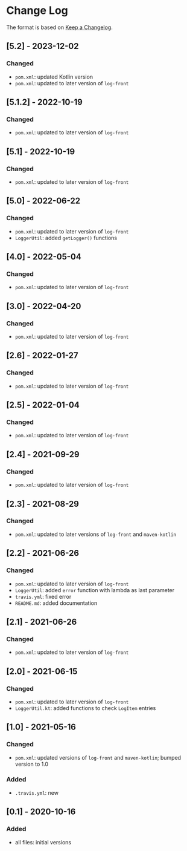 # Change Log

The format is based on [Keep a Changelog](http://keepachangelog.com/).

## [5.2] - 2023-12-02
### Changed
- `pom.xml`: updated Kotlin version
- `pom.xml`: updated to later version of `log-front`

## [5.1.2] - 2022-10-19
### Changed
- `pom.xml`: updated to later version of `log-front`

## [5.1] - 2022-10-19
### Changed
- `pom.xml`: updated to later version of `log-front`

## [5.0] - 2022-06-22
### Changed
- `pom.xml`: updated to later version of `log-front`
- `LoggerUtil`: added `getLogger()` functions

## [4.0] - 2022-05-04
### Changed
- `pom.xml`: updated to later version of `log-front`

## [3.0] - 2022-04-20
### Changed
- `pom.xml`: updated to later version of `log-front`

## [2.6] - 2022-01-27
### Changed
- `pom.xml`: updated to later version of `log-front`

## [2.5] - 2022-01-04
### Changed
- `pom.xml`: updated to later version of `log-front`

## [2.4] - 2021-09-29
### Changed
- `pom.xml`: updated to later version of `log-front`

## [2.3] - 2021-08-29
### Changed
- `pom.xml`: updated to later versions of `log-front` and `maven-kotlin`

## [2.2] - 2021-06-26
### Changed
- `pom.xml`: updated to later version of `log-front`
- `LoggerUtil`: added `error` function with lambda as last parameter
- `travis.yml`: fixed error
- `README.md`: added documentation

## [2.1] - 2021-06-26
### Changed
- `pom.xml`: updated to later version of `log-front`

## [2.0] - 2021-06-15
### Changed
- `pom.xml`: updated to later version of `log-front`
- `LoggerUtil.kt`: added functions to check `LogItem` entries

## [1.0] - 2021-05-16
### Changed
- `pom.xml`: updated versions of `log-front` and `maven-kotlin`; bumped version to 1.0
### Added
- `.travis.yml`: new

## [0.1] - 2020-10-16
### Added
- all files: initial versions
